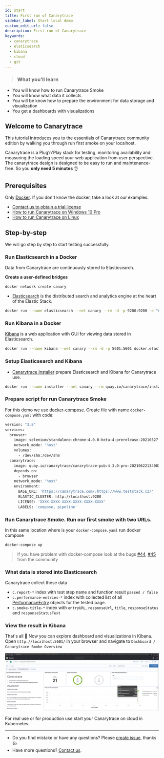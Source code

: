 ```yaml
---
id: start
title: First run of Canarytrace
sidebar_label: Start local demo
custom_edit_url: false
description: First run of Canarytrace
keywords:
  - canarytrace
  - elaticsearch
  - kibana
  - cloud
  - git
---
```


> ### What you’ll learn
- You will know how to run Canarytrace Smoke
- You will know what data it collects
- You will be know how to prepare the environment for data storage and visualization
- You get a dashboards with visualizations

## Welcome to Canarytrace

This tutorial introduces you to the essentials of Canarytrace community edition by walking you through run first smoke on your localhost.

Canarytrace is a Plug’n'Play stack for testing, monitoring availability  and measuring the loading speed your web application from user perspective. The canarytrace design is designed to be easy to run and maintenance-free. So you **only need 5 minutes** 👌

## Prerequisites

Only [Docker](https://www.docker.com/). If you don't know the docker, take a look at our examples.

- [Contact us to obtain a trial license](/docs/support/contactus)
- [How to run Canarytrace on Windows 10 Pro](/docs/guides/windows)
- [How to run Canarytrace on Linux](/docs/guides/linux)

## Step-by-step
We will go step by step to start testing successfully.

### Run Elasticsearch in a Docker
Data from Canarytrace are continuously stored to Elasticsearch.

**Create a user-defined bridges**
```bash
docker network create canary
```

- [Elasticsearch](/docs/guides/elasticsearch#what-is-elasticsearch) is the distributed search and analytics engine at the heart of the Elastic Stack.

```bash
docker run --name elasticsearch --net canary --rm -d -p 9200:9200 -e "discovery.type=single-node" docker.elastic.co/elasticsearch/elasticsearch:7.10.0 bin/elasticsearch -Enetwork.host=0.0.0.0
```

### Run Kibana in a Docker
[Kibana](/docs/guides/elasticsearch#what-is-kibana) is a web application with GUI for viewing data stored in Elasticsearch.

```bash
docker run --name kibana --net canary --rm -d -p 5601:5601 docker.elastic.co/kibana/kibana:7.10.0
```

### Setup Elasticsearch and Kibana

- [Canarytrace Installer](/docs/features/installer) prepare Elasticsearch and Kibana for Canarytrace use.

```bash
docker run --name installer --net canary --rm quay.io/canarytrace/installer:7.10.0
```

### Prepare script for run Canarytrace Smoke
For this demo we use [docker-compose](https://docs.docker.com/compose/). Create file with name `docker-compose.yaml` with code:

```bash
version: "3.8"
services:
  browser:
    image: selenium/standalone-chrome:4.0.0-beta-4-prerelease-20210527
    network_mode: "host"
    volumes:
      - /dev/shm:/dev/shm
  canarytrace:
    image: quay.io/canarytrace/canarytrace-pub:4.3.0-pro-20210622134003-92
    depends_on:
      - browser
    network_mode: "host"
    environment:
      BASE_URL: 'https://canarytrace.com/;https://www.teststack.cz/'
      ELASTIC_CLUSTER: http://localhost:9200
      LICENSE: 'XXXX-XXXX-XXXX-XXXX-XXXX-XXXX'
      LABELS: 'compose, pipeline'
```

### Run Canarytrace Smoke. Run our first smoke with two URLs.

In this same location where is your `docker-compose.yaml` run docker compose 

```bash
docker-compose up
```

> If you have problem with docker-compose look at the bugs [#44](https://github.com/canarytrace/documentation/issues/44), [#45](https://github.com/canarytrace/documentation/issues/45) from the community

### What data is stored into Elasticsearch

Canarytrace collect these data

- `c.report-*` index with test step name and function result `passed / false`
- `c.performance-entries-*` index with collected list of all [PerformanceEntry](https://developer.mozilla.org/en-US/docs/Web/API/PerformanceEntry) objects for the tested page.
- `c.smoke-title-*` index with `entryURL`, `responseUrl`, `title`, `responseStatus` and `responseStatusText`

### View the result in Kibana

That's all 🎉 Now you can explore dashboard and visualizations in Kibana. Open `http://localhost:5601/` in your browser and navigate to `Dashboard / Canarytrace Smoke Overview`

![Architecture](../../static/docs-img/kibana-canarytrace-smoke-overview.png)

For real use or for production use start your Canarytrace on cloud in Kubernetes.

---

- Do you find mistake or have any questions? Please [create issue](https://github.com/canarytrace/documentation/issues/new/choose), thanks 👍
- Have more questions? [Contact us](/docs/support/contactus).